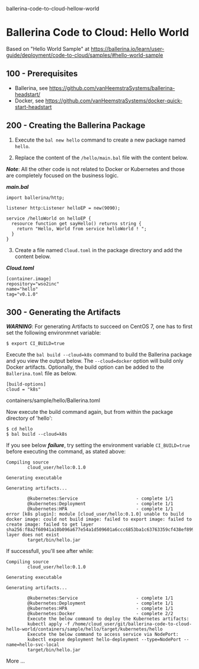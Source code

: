 ballerina-code-to-cloud-hellow-world
# Ballerina Code to Cloud: Hello World

Based on "Hello World Sample" at https://ballerina.io/learn/user-guide/deployment/code-to-cloud/samples/#hello-world-sample

## 100 - Prerequisites

- Ballerina, see https://github.com/vanHeemstraSystems/ballerina-headstart/
- Docker, see https://github.com/vanHeemstraSystems/docker-quick-start-headstart

## 200 - Creating the Ballerina Package

1. Execute the ```bal new hello``` command to create a new package named ```hello```.

2. Replace the content of the ```/hello/main.bal``` file with the content below.

***Note***: All the other code is not related to Docker or Kubernetes and those are completely focused on the business logic.

***main.bal***
```
import ballerina/http;

listener http:Listener helloEP = new(9090);

service /helloWorld on helloEP {
  resource function get sayHello() returns string {   
    return "Hello, World from service helloWorld ! ";   
  }
}
```

3. Create a file named ```Cloud.toml``` in the package directory and add the content below.

***Cloud.toml***
```
[container.image]
repository="wso2inc"
name="hello"
tag="v0.1.0"
```

## 300 - Generating the Artifacts

***WARNING***: For generating Artifacts to succeed on CentOS 7, one has to first set the following environmnet variable:

```
$ export CI_BUILD=true
```

Execute the ```bal build --cloud=k8s``` command to build the Ballerina package and you view the output below. The ```--cloud=docker``` option will build only Docker artifacts. Optionally, the build option can be added to the ```Ballerina.toml``` file as below.

```
[build-options]
cloud = "k8s"
```
containers/sample/hello/Ballerina.toml

Now execute the build command again, but from within the package directory of 'hello':

```
$ cd hello
$ bal build --cloud=k8s
```

If you see below ***failure***, try setting the environment variable ```CI_BUILD=true``` before executing the command, as stated above:

```
Compiling source
        cloud_user/hello:0.1.0

Generating executable

Generating artifacts...

        @kubernetes:Service                      - complete 1/1
        @kubernetes:Deployment                   - complete 1/1
        @kubernetes:HPA                          - complete 1/1
error [k8s plugin]: module [cloud_user/hello:0.1.0] unable to build docker image: could not build image: failed to export image: failed to create image: failed to get layer sha256:f8a2f60941a10b096a677e54a1d509601a6ccc6853ba1c63763359cf438ef899: layer does not exist
        target/bin/hello.jar
```

If successfull, you'll see after while:

```
Compiling source
        cloud_user/hello:0.1.0

Generating executable

Generating artifacts...

        @kubernetes:Service                      - complete 1/1
        @kubernetes:Deployment                   - complete 1/1
        @kubernetes:HPA                          - complete 1/1
        @kubernetes:Docker                       - complete 2/2
        Execute the below command to deploy the Kubernetes artifacts:
        kubectl apply -f /home/cloud_user/git/ballerina-code-to-cloud-hello-world/containers/sample/hello/target/kubernetes/hello
        Execute the below command to access service via NodePort:
        kubectl expose deployment hello-deployment --type=NodePort --name=hello-svc-local
        target/bin/hello.jar        
```

More ...


